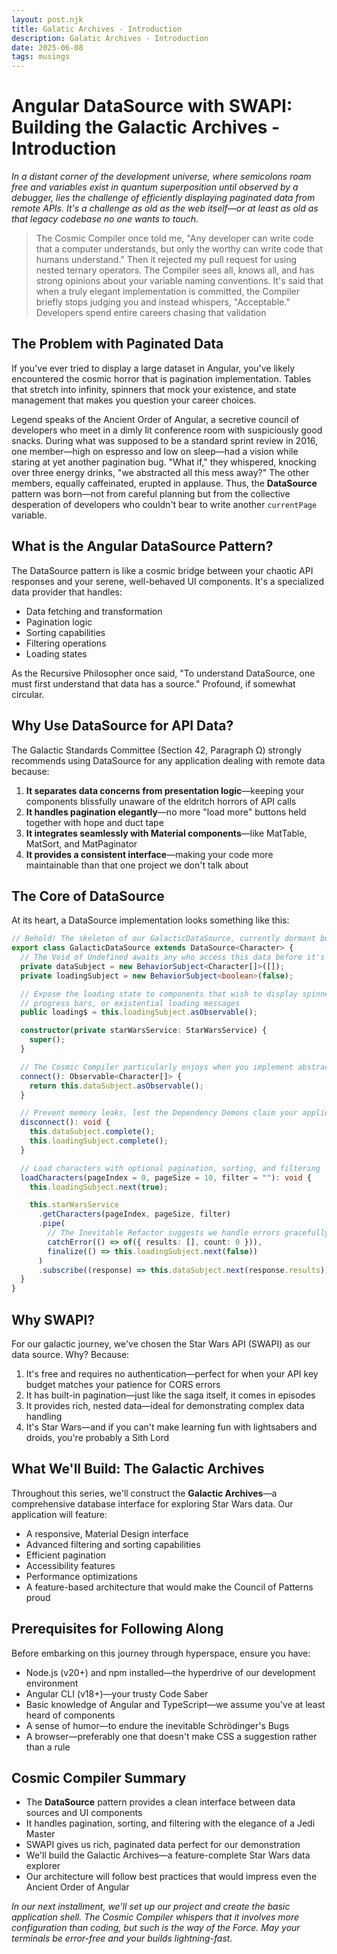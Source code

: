 ```yaml
---
layout: post.njk
title: Galatic Archives - Introduction
description: Galatic Archives - Introduction
date: 2025-06-08
tags: musings
---
```


# Angular DataSource with SWAPI: Building the Galactic Archives - Introduction

_In a distant corner of the development universe, where semicolons roam free and variables exist in quantum superposition until observed by a debugger, lies the challenge of efficiently displaying paginated data from remote APIs. It's a challenge as old as the web itself—or at least as old as that legacy codebase no one wants to touch._

> The Cosmic Compiler once told me, "Any developer can write code that a computer understands, but only the worthy can write code that humans understand." Then it rejected my pull request for using nested ternary operators. The Compiler sees all, knows all, and has strong opinions about your variable naming conventions. It's said that when a truly elegant implementation is committed, the Compiler briefly stops judging you and instead whispers, "Acceptable." Developers spend entire careers chasing that validation

## The Problem with Paginated Data

If you've ever tried to display a large dataset in Angular, you've likely encountered the cosmic horror that is pagination implementation. Tables that stretch into infinity, spinners that mock your existence, and state management that makes you question your career choices.

Legend speaks of the Ancient Order of Angular, a secretive council of developers who meet in a dimly lit conference room with suspiciously good snacks. During what was supposed to be a standard sprint review in 2016, one member—high on espresso and low on sleep—had a vision while staring at yet another pagination bug. "What if," they whispered, knocking over three energy drinks, "we abstracted all this mess away?" The other members, equally caffeinated, erupted in applause. Thus, the **DataSource** pattern was born—not from careful planning but from the collective desperation of developers who couldn't bear to write another `currentPage` variable.

## What is the Angular DataSource Pattern?

The DataSource pattern is like a cosmic bridge between your chaotic API responses and your serene, well-behaved UI components. It's a specialized data provider that handles:

- Data fetching and transformation
- Pagination logic
- Sorting capabilities
- Filtering operations
- Loading states

As the Recursive Philosopher once said, "To understand DataSource, one must first understand that data has a source." Profound, if somewhat circular.

## Why Use DataSource for API Data?

The Galactic Standards Committee (Section 42, Paragraph Ω) strongly recommends using DataSource for any application dealing with remote data because:

1. **It separates data concerns from presentation logic**—keeping your components blissfully unaware of the eldritch horrors of API calls
2. **It handles pagination elegantly**—no more "load more" buttons held together with hope and duct tape
3. **It integrates seamlessly with Material components**—like MatTable, MatSort, and MatPaginator
4. **It provides a consistent interface**—making your code more maintainable than that one project we don't talk about

## The Core of DataSource

At its heart, a DataSource implementation looks something like this:

```typescript
// Behold! The skeleton of our GalacticDataSource, currently dormant but soon to be awakened
export class GalacticDataSource extends DataSource<Character> {
  // The Void of Undefined awaits any who access this data before it's loaded
  private dataSubject = new BehaviorSubject<Character[]>([]);
  private loadingSubject = new BehaviorSubject<boolean>(false);

  // Expose the loading state to components that wish to display spinners,
  // progress bars, or existential loading messages
  public loading$ = this.loadingSubject.asObservable();

  constructor(private starWarsService: StarWarsService) {
    super();
  }

  // The Cosmic Compiler particularly enjoys when you implement abstract methods
  connect(): Observable<Character[]> {
    return this.dataSubject.asObservable();
  }

  // Prevent memory leaks, lest the Dependency Demons claim your application
  disconnect(): void {
    this.dataSubject.complete();
    this.loadingSubject.complete();
  }

  // Load characters with optional pagination, sorting, and filtering
  loadCharacters(pageIndex = 0, pageSize = 10, filter = ""): void {
    this.loadingSubject.next(true);

    this.starWarsService
      .getCharacters(pageIndex, pageSize, filter)
      .pipe(
        // The Inevitable Refactor suggests we handle errors gracefully
        catchError(() => of({ results: [], count: 0 })),
        finalize(() => this.loadingSubject.next(false))
      )
      .subscribe((response) => this.dataSubject.next(response.results));
  }
}
```

## Why SWAPI?

For our galactic journey, we've chosen the Star Wars API (SWAPI) as our data source. Why? Because:

1. It's free and requires no authentication—perfect for when your API key budget matches your patience for CORS errors
2. It has built-in pagination—just like the saga itself, it comes in episodes
3. It provides rich, nested data—ideal for demonstrating complex data handling
4. It's Star Wars—and if you can't make learning fun with lightsabers and droids, you're probably a Sith Lord

## What We'll Build: The Galactic Archives

Throughout this series, we'll construct the **Galactic Archives**—a comprehensive database interface for exploring Star Wars data. Our application will feature:

- A responsive, Material Design interface
- Advanced filtering and sorting capabilities
- Efficient pagination
- Accessibility features
- Performance optimizations
- A feature-based architecture that would make the Council of Patterns proud

## Prerequisites for Following Along

Before embarking on this journey through hyperspace, ensure you have:

- Node.js (v20+) and npm installed—the hyperdrive of our development environment
- Angular CLI (v18+)—your trusty Code Saber
- Basic knowledge of Angular and TypeScript—we assume you've at least heard of components
- A sense of humor—to endure the inevitable Schrödinger's Bugs
- A browser—preferably one that doesn't make CSS a suggestion rather than a rule

## Cosmic Compiler Summary

- The **DataSource** pattern provides a clean interface between data sources and UI components
- It handles pagination, sorting, and filtering with the elegance of a Jedi Master
- SWAPI gives us rich, paginated data perfect for our demonstration
- We'll build the Galactic Archives—a feature-complete Star Wars data explorer
- Our architecture will follow best practices that would impress even the Ancient Order of Angular

_In our next installment, we'll set up our project and create the basic application shell. The Cosmic Compiler whispers that it involves more configuration than coding, but such is the way of the Force. May your terminals be error-free and your builds lightning-fast._
